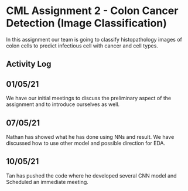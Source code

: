 # CML Assignment 2 - Colon Cancer Detection (Image Classification) 

In this assignment our team is going to classify histopathology images of colon cells to predict infectious cell with cancer and cell types.

## Activity Log

01/05/21
------------------
We have our initial meetings to discuss the preliminary aspect of the assignment and to introduce ourselves as well. 

07/05/21
------------------
Nathan has showed what he has done using NNs and result. We have discussed how to use other model and possible direction for EDA.

10/05/21
------------------
Tan has pushed the code where he developed several CNN model and Scheduled an immediate meeting. 

